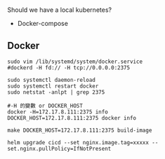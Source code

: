 # 
Should we have a local kubernetes?
 - Docker-compose

 ## Docker

```
sudo vim /lib/systemd/system/docker.service
#dockerd -H fd:// -H tcp://0.0.0.0:2375

sudo systemctl daemon-reload
sudo systemctl restart docker
sudo netstat -anlpt | grep 2375
```

```
#-H 的變數 or DOCKER_HOST
docker -H=172.17.8.111:2375 info
DOCKER_HOST=172.17.8.111:2375 docker info
```

```
make DOCKER_HOST=172.17.8.111:2375 build-image

helm upgrade cicd --set nginx.image.tag=xxxxx --set.nginx.pullPolicy=IfNotPresent
```